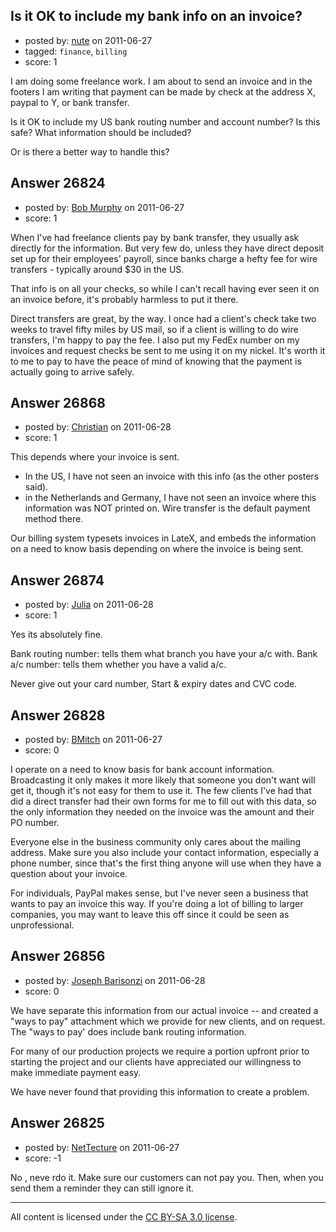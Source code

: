## Is it OK to include my bank info on an invoice?

- posted by: [nute](https://stackexchange.com/users/-1/11543-nute) on 2011-06-27
- tagged: `finance`, `billing`
- score: 1

I am doing some freelance work. I am about to send an invoice and in the footers I am writing that payment can be made by check at the address X, paypal to Y, or bank transfer.

Is it OK to include my US bank routing number and account number? Is this safe? What information should be included?

Or is there a better way to handle this?


## Answer 26824

- posted by: [Bob Murphy](https://stackexchange.com/users/-1/5778-bob-murphy) on 2011-06-27
- score: 1

When I've had freelance clients pay by bank transfer, they usually ask directly for the information. But very few do, unless they have direct deposit set up for their employees' payroll, since banks charge a hefty fee for wire transfers - typically around $30 in the US.

That info is on all your checks, so while I can't recall having ever seen it on an invoice before, it's probably harmless to put it there.

Direct transfers are great, by the way. I once had a client's check take two weeks to travel fifty miles by US mail, so if a client is willing to do wire transfers, I'm happy to pay the fee. I also put my FedEx number on my invoices and request checks be sent to me using it on my nickel. It's worth it to me to pay to have the peace of mind of knowing that the payment is actually going to arrive safely.


## Answer 26868

- posted by: [Christian](https://stackexchange.com/users/-1/11558-christian) on 2011-06-28
- score: 1

This depends where your invoice is sent.

- In the US, I have not seen an invoice with this info (as the other posters said).
- in the Netherlands and Germany, I have not seen an invoice where this information was NOT printed on. Wire transfer is the default payment method there.
 
Our billing system typesets invoices in LateX, and embeds the information on a need to know basis depending on where the invoice is being sent.


## Answer 26874

- posted by: [Julia](https://stackexchange.com/users/-1/11418-julia) on 2011-06-28
- score: 1

Yes its absolutely fine. 

Bank routing number: tells them what branch you have your a/c with.
Bank a/c number: tells them whether you have a valid a/c.

Never give out your card number, Start & expiry dates and CVC code.


## Answer 26828

- posted by: [BMitch](https://stackexchange.com/users/-1/11142-bmitch) on 2011-06-27
- score: 0

I operate on a need to know basis for bank account information.  Broadcasting it only makes it more likely that someone you don't want will get it, though it's not easy for them to use it.  The few clients I've had that did a direct transfer had their own forms for me to fill out with this data, so the only information they needed on the invoice was the amount and their PO number.

Everyone else in the business community only cares about the mailing address.  Make sure you also include your contact information, especially a phone number, since that's the first thing anyone will use when they have a question about your invoice.

For individuals, PayPal makes sense, but I've never seen a business that wants to pay an invoice this way.  If you're doing a lot of billing to larger companies, you may want to leave this off since it could be seen as unprofessional.


## Answer 26856

- posted by: [Joseph Barisonzi](https://stackexchange.com/users/-1/8791-joseph-barisonzi) on 2011-06-28
- score: 0

We have separate this information from our actual invoice -- and created a "ways to pay" attachment which we provide for new clients, and on request. The "ways to pay' does include bank routing information. 

For many of our production projects we require a portion upfront prior to starting the project and our clients have appreciated our willingness to make immediate payment easy. 

We have never found that providing this information to create a problem. 


## Answer 26825

- posted by: [NetTecture](https://stackexchange.com/users/-1/3350-nettecture) on 2011-06-27
- score: -1

No , neve rdo it. Make sure our customers can not pay you. Then, when you send them a reminder they can still ignore it.



---

All content is licensed under the [CC BY-SA 3.0 license](https://creativecommons.org/licenses/by-sa/3.0/).
